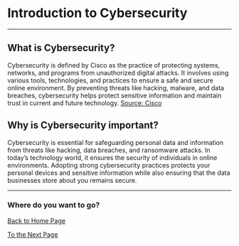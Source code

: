 # Introduction to Cybersecurity 

---
## What is Cybersecurity?
Cybersecurity is defined by Cisco as the practice of protecting systems, networks, and programs from unauthorized digital attacks. It involves using various tools, technologies, and practices to ensure a safe and secure online environment. By preventing threats like hacking, malware, and data breaches, cybersecurity helps protect sensitive information and maintain trust in current and future technology.
[Source: Cisco ](https://www.cisco.com/site/us/en/learn/topics/security/what-is-cybersecurity.html#tabs-7edb32179e-item-d43da2dc1e-tab)

## Why is Cybersecurity important?
Cybersecurity is essential for safeguarding personal data and information from threats like hacking, data breaches, and ransomware attacks. In today’s technology world, it ensures the security of individuals in online environments. Adopting strong cybersecurity practices protects your personal devices and sensitive information while also ensuring that the data businesses store about you remains secure.

---
### Where do you want to go?
[Back to Home Page](README.md)

[To the Next Page](terms.md)

